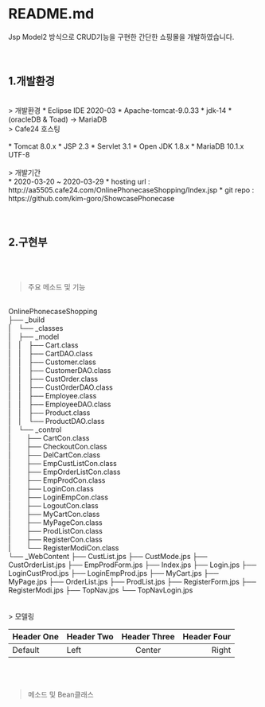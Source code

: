 # README.md
Jsp Model2 방식으로 CRUD기능을 구현한 간단한 쇼핑몰을 개발하였습니다.
<br><br><br>

## 1.개발환경
<br/>
> 개발환경
* Eclipse IDE 2020-03
* Apache-tomcat-9.0.33
* jdk-14
* (oracleDB & Toad) -> MariaDB
<br/>
> Cafe24 호스팅
<br><br>
* Tomcat 8.0.x
* JSP 2.3
* Servlet 3.1
* Open JDK 1.8.x
* MariaDB 10.1.x UTF-8
<br><br>
> 개발기간   
<br>
* 2020-03-20 ~ 2020-03-29
* hosting url : http://aa5505.cafe24.com/OnlinePhonecaseShopping/Index.jsp
* git repo : https://github.com/kim-goro/ShowcasePhonecase    
<br><br><br>


## 2.구현부  
<br><br>
> 주요 메소드 및 기능
<br>
OnlinePhonecaseShopping
<div>
├── _build <br>
|&nbsp;&nbsp;&nbsp;&nbsp;└── _classes <br>
|&nbsp;&nbsp;&nbsp;&nbsp;├── _model <br>
|&nbsp;&nbsp;&nbsp;&nbsp;|&nbsp;&nbsp;&nbsp;&nbsp;├── Cart.class <br>
|&nbsp;&nbsp;&nbsp;&nbsp;|&nbsp;&nbsp;&nbsp;&nbsp;├── CartDAO.class <br>
|&nbsp;&nbsp;&nbsp;&nbsp;|&nbsp;&nbsp;&nbsp;&nbsp;├── Customer.class <br>
|&nbsp;&nbsp;&nbsp;&nbsp;|&nbsp;&nbsp;&nbsp;&nbsp;├── CustomerDAO.class <br>
|&nbsp;&nbsp;&nbsp;&nbsp;|&nbsp;&nbsp;&nbsp;&nbsp;├── CustOrder.class <br>
|&nbsp;&nbsp;&nbsp;&nbsp;|&nbsp;&nbsp;&nbsp;&nbsp;├── CustOrderDAO.class <br>
|&nbsp;&nbsp;&nbsp;&nbsp;|&nbsp;&nbsp;&nbsp;&nbsp;├── Employee.class <br>
|&nbsp;&nbsp;&nbsp;&nbsp;|&nbsp;&nbsp;&nbsp;&nbsp;├── EmployeeDAO.class <br>
|&nbsp;&nbsp;&nbsp;&nbsp;|&nbsp;&nbsp;&nbsp;&nbsp;├── Product.class <br>
|&nbsp;&nbsp;&nbsp;&nbsp;|&nbsp;&nbsp;&nbsp;&nbsp;└── ProductDAO.class <br>
|&nbsp;&nbsp;&nbsp;&nbsp;└── _control <br>
|&nbsp;&nbsp;&nbsp;&nbsp;&nbsp;&nbsp;&nbsp;&nbsp;├── CartCon.class <br>
|&nbsp;&nbsp;&nbsp;&nbsp;&nbsp;&nbsp;&nbsp;&nbsp;├── CheckoutCon.class <br>
|&nbsp;&nbsp;&nbsp;&nbsp;&nbsp;&nbsp;&nbsp;&nbsp;├── DelCartCon.class <br>
|&nbsp;&nbsp;&nbsp;&nbsp;&nbsp;&nbsp;&nbsp;&nbsp;├── EmpCustListCon.class <br>
|&nbsp;&nbsp;&nbsp;&nbsp;&nbsp;&nbsp;&nbsp;&nbsp;├── EmpOrderListCon.class <br>
|&nbsp;&nbsp;&nbsp;&nbsp;&nbsp;&nbsp;&nbsp;&nbsp;├── EmpProdCon.class <br>
|&nbsp;&nbsp;&nbsp;&nbsp;&nbsp;&nbsp;&nbsp;&nbsp;├── LoginCon.class <br>
|&nbsp;&nbsp;&nbsp;&nbsp;&nbsp;&nbsp;&nbsp;&nbsp;├── LoginEmpCon.class <br>
|&nbsp;&nbsp;&nbsp;&nbsp;&nbsp;&nbsp;&nbsp;&nbsp;├── LogoutCon.class <br>
|&nbsp;&nbsp;&nbsp;&nbsp;&nbsp;&nbsp;&nbsp;&nbsp;├── MyCartCon.class <br>
|&nbsp;&nbsp;&nbsp;&nbsp;&nbsp;&nbsp;&nbsp;&nbsp;├── MyPageCon.class <br>
|&nbsp;&nbsp;&nbsp;&nbsp;&nbsp;&nbsp;&nbsp;&nbsp;├── ProdListCon.class <br>
|&nbsp;&nbsp;&nbsp;&nbsp;&nbsp;&nbsp;&nbsp;&nbsp;├── RegisterCon.class <br>
|&nbsp;&nbsp;&nbsp;&nbsp;&nbsp;&nbsp;&nbsp;&nbsp;└── RegisterModiCon.class <br>
└── _WebContent
    ├── CustList.jps
    ├── CustMode.jps
    ├── CustOrderList.jps
    ├── EmpProdForm.jps
    ├── Index.jps
    ├── Login.jps
    ├── LoginCustProd.jps
    ├── LoginEmpProd.jps
    ├── MyCart.jps
    ├── MyPage.jps
    ├── OrderList.jps
    ├── ProdList.jps
    ├── RegisterForm.jps
    ├── RegisterModi.jps
    ├── TopNav.jps
    └── TopNavLogin.jps
</div>
<br><br>
> 모델링
<br>

| Header One | Header Two | Header Three | Header Four |
| ---------- | :--------- | :----------: | ----------: |
| Default    | Left       | Center       | Right       |

<br><br>
> 메소드 및 Bean클래스
